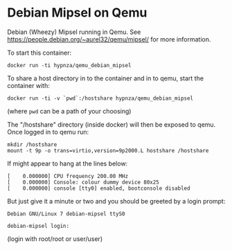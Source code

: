 # Debian Mipsel on Qemu

Debian (Wheezy) Mipsel running in Qemu. See https://people.debian.org/~aurel32/qemu/mipsel/ for more information.

To start this container:

    docker run -ti hypnza/qemu_debian_mipsel

To share a host directory in to the container and in to qemu, start the container with:

    docker run -ti -v `pwd`:/hostshare hypnza/qemu_debian_mipsel

(where `pwd` can be a path of your choosing)

The "/hostshare" directory (inside docker) will then be exposed to qemu. Once logged in to qemu run:

	mkdir /hostshare
	mount -t 9p -o trans=virtio,version=9p2000.L hostshare /hostshare


If might appear to hang at the lines below:

    [    0.000000] CPU frequency 200.00 MHz
    [    0.000000] Console: colour dummy device 80x25
    [    0.000000] console [tty0] enabled, bootconsole disabled

But just give it a minute or two and you should be greeted by a login prompt:

    Debian GNU/Linux 7 debian-mipsel ttyS0

    debian-mipsel login:

(login with root/root or user/user)
